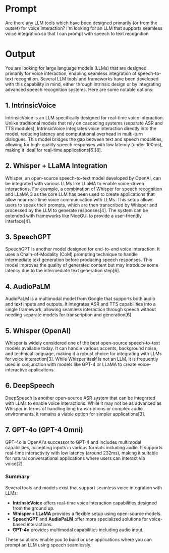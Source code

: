 # Prompt

Are there any LLM tools which have been designed primarily (or from the outset) for voice interaction? I'm looking for an LLM that supports seamless voice integration so that I can prompt with speech to text recognition

# Output

You are looking for large language models (LLMs) that are designed primarily for voice interaction, enabling seamless integration of speech-to-text recognition. Several LLM tools and frameworks have been developed with this capability in mind, either through intrinsic design or by integrating advanced speech recognition systems. Here are some notable options:

## 1. IntrinsicVoice

IntrinsicVoice is an LLM specifically designed for real-time voice interaction. Unlike traditional models that rely on cascading systems (separate ASR and TTS modules), IntrinsicVoice integrates voice interaction directly into the model, reducing latency and computational overhead in multi-turn dialogues. This model bridges the gap between text and speech modalities, allowing for high-quality speech responses with low latency (under 100ms), making it ideal for real-time applications\[6]\[8].

## 2. Whisper + LLaMA Integration

Whisper, an open-source speech-to-text model developed by OpenAI, can be integrated with various LLMs like LLaMA to enable voice-driven interactions. For example, a combination of Whisper for speech recognition and LLaMA 3 as the core LLM has been used to create applications that allow near real-time voice communication with LLMs. This setup allows users to speak their prompts, which are then transcribed by Whisper and processed by the LLM to generate responses\[4]. The system can be extended with frameworks like NiceGUI to provide a user-friendly interface\[4].

## 3. SpeechGPT

SpeechGPT is another model designed for end-to-end voice interaction. It uses a Chain-of-Modality (CoM) prompting technique to handle intermediate text generation before producing speech responses. This model improves the quality of generated content but may introduce some latency due to the intermediate text generation step\[6].

## 4. AudioPaLM

AudioPaLM is a multimodal model from Google that supports both audio and text inputs and outputs. It integrates ASR and TTS capabilities into a single framework, allowing seamless interaction through speech without needing separate models for transcription and generation\[6].

## 5. Whisper (OpenAI)

Whisper is widely considered one of the best open-source speech-to-text models available today. It can handle various accents, background noise, and technical language, making it a robust choice for integrating with LLMs for voice interaction\[3]. While Whisper itself is not an LLM, it is frequently used in conjunction with models like GPT-4 or LLaMA to create voice-interactive applications.

## 6. DeepSpeech

DeepSpeech is another open-source ASR system that can be integrated with LLMs to enable voice interactions. While it may not be as advanced as Whisper in terms of handling long transcriptions or complex audio environments, it remains a viable option for simpler applications\[3].

## 7. GPT-4o (GPT-4 Omni)

GPT-4o is OpenAI's successor to GPT-4 and includes multimodal capabilities, accepting inputs in various formats including audio. It supports real-time interactivity with low latency (around 232ms), making it suitable for natural conversational applications where users can interact via voice\[2].

### Summary

Several tools and models exist that support seamless voice integration with LLMs:

- **IntrinsicVoice** offers real-time voice interaction capabilities designed from the ground up.
- **Whisper + LLaMA** provides a flexible setup using open-source models.
- **SpeechGPT** and **AudioPaLM** offer more specialized solutions for voice-based interactions.
- **GPT-4o** provides multimodal capabilities including audio input.

These solutions enable you to build or use applications where you can prompt an LLM using speech seamlessly.

&#x20;
